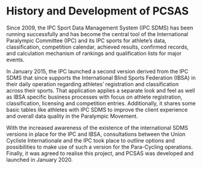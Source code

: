 # History and Development of PCSAS

Since 2009, the IPC Sport Data Management System (IPC SDMS) has been running successfully and has become the central tool 
of the International Paralympic Committee (IPC) and its IPC sports for athlete’s data, classification, competition calendar, 
achieved results, confirmed records, and calculation mechanism of rankings and qualification lists for major events.

In January 2015, the IPC launched a second version derived from the IPC SDMS that since supports the International Blind Sports Federation (IBSA) 
in their daily operation regarding athletes’ registration and classification across their sports. That application applies a separate look and feel 
as well as IBSA specific business processes with focus on athlete registration, classification, licensing and competition entries. Additionally, it 
shares some basic tables like athletes with IPC SDMS to improve the client experience and overall data quality in the Paralympic Movement.

With the increased awareness of the existence of the international SDMS versions in place for the IPC and IBSA, consultations between the 
Union Cycliste Internationale and the IPC took place to outline options and possibilities to make use of such a version for the Para-Cycling operations. 
Finally, it was agreed to realise this project, and PCSAS was developed and launched in January 2020.
